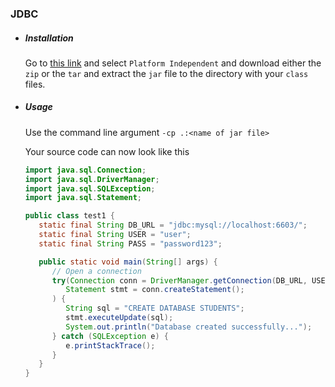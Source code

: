 ### JDBC



- ##### Installation

  Go to [this link](https://dev.mysql.com/downloads/connector/j/) and select `Platform Independent` and download either the `zip` or the `tar` and extract the `jar` file to the directory with your `class` files.

- ##### Usage

  Use the command line argument `-cp .:<name of jar file>` 

  Your source code can now look like this 

  ```java
  import java.sql.Connection;
  import java.sql.DriverManager;
  import java.sql.SQLException;
  import java.sql.Statement;
  
  public class test1 {
     static final String DB_URL = "jdbc:mysql://localhost:6603/";
     static final String USER = "user";
     static final String PASS = "password123";
  
     public static void main(String[] args) {
        // Open a connection
        try(Connection conn = DriverManager.getConnection(DB_URL, USER, PASS);
           Statement stmt = conn.createStatement();
        ) {		      
           String sql = "CREATE DATABASE STUDENTS";
           stmt.executeUpdate(sql);
           System.out.println("Database created successfully...");   	  
        } catch (SQLException e) {
           e.printStackTrace();
        } 
     }
  }
  ```

  